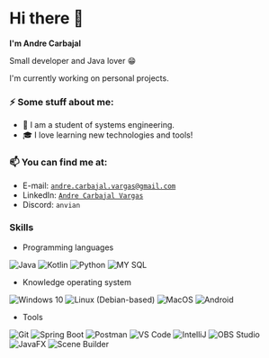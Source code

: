 # Hi there 👋
**I'm Andre Carbajal** <br>

Small developer and Java lover 😁

I'm currently working on personal projects.
### ⚡ Some stuff about me:
  - 🔭 I am a student of systems engineering.
  - 🎓 I love learning new technologies and tools! 
### 📫 You can find me at:
  - E-mail: [`andre.carbajal.vargas@gmail.com`](mailto:andre.carbajal.vargas@gmail.com)
  - LinkedIn: [`Andre Carbajal Vargas`](https://www.linkedin.com/in/andre-carbajal-vargas/)
  - Discord: `anvian`

### Skills

*  Programming languages
<p>
<img alt="Java" src="https://img.shields.io/badge/java-ED1D25.svg?&style=for-the-badge&logo=openjdk&logoColor=white"/>
<img alt="Kotlin" src="https://img.shields.io/badge/kotlin-%23A97BFF.svg?&style=for-the-badge&logo=kotlin&logoColor=white"/>
<img alt="Python" src="https://img.shields.io/badge/python-%233776AB.svg?&style=for-the-badge&logo=python&logoColor=white"/>
<img alt="MY SQL" src="https://img.shields.io/badge/my sql-4479A1?style=for-the-badge&logo=mysql&logoColor=white"/>
</p>

* Knowledge operating system
<p>
<img alt="Windows 10" src="https://img.shields.io/badge/Windows-0078D6?style=for-the-badge&logo=windows&logoColor=white" />
<img alt="Linux (Debian-based)" src="https://img.shields.io/badge/Linux(Debian--based)-A81D33?style=for-the-badge&logo=linux&logoColor=white" />
<img alt="MacOS" src="https://img.shields.io/badge/MacOS-000000?style=for-the-badge&logo=apple&logoColor=white" />
<img alt="Android" src="https://img.shields.io/badge/Android-4CAF50?style=for-the-badge&logo=android&logoColor=white" />
</p>

* Tools
<p>
<img alt="Git" src="https://img.shields.io/badge/-Git-F1502F?&style=for-the-badge&logo=git&logoColor=white"/>
<img alt="Spring Boot" src="https://img.shields.io/badge/-Spring%20Boot-6DB33F?&style=for-the-badge&logo=spring&logoColor=white"/>
<img alt="Postman" src="https://img.shields.io/badge/-Postman-FF6C37?&style=for-the-badge&logo=postman&logoColor=white"/>
<img alt="VS Code" src="https://img.shields.io/badge/-VS%20Code-007ACC?&style=for-the-badge&logo=visual-studio-code&logoColor=white"/>
<img alt="IntelliJ" src="https://img.shields.io/badge/-IntelliJ%20IDEA-black?&style=for-the-badge&logo=intellijidea&logoColor=white"/>
<img alt="OBS Studio" src="https://img.shields.io/badge/-OBS%20Studio-302E31?&style=for-the-badge&logo=obsstudio&logoColor=white"/>
<img alt="JavaFX" src="https://img.shields.io/badge/-JavaFX-ED1D25?&style=for-the-badge"/>
<img alt="Scene Builder" src="https://img.shields.io/badge/-Scene%20Builder-FF9A00?&style=for-the-badge"/>
</p>